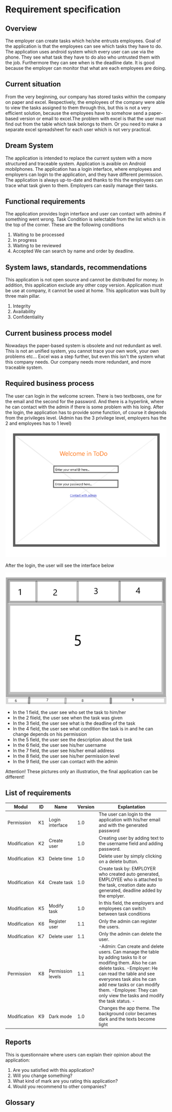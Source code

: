 # Requirement specification

## Overview
The employer can create tasks which he/she entrusts employees. Goal of the application is that the employees can see which tasks they have to do. The application uses android system which every user can use via the phone.
They see what task they have to do also who untrusted them with the job. Furthermore they can see when is the deadline date. It is good because the employer can monitor that what are each employees are doing.

## Current situation
From the very beginning, our company has stored tasks within the company on paper and excel.
Respectively, the employees of the company were able to view the tasks assigned to them through this, but this is not a very efficient solution, because the employees have to somehow
send a paper-based version or email to excel.The problem with excel is
that the user must find out from the table which task belongs to them.
Or you need to make a separate excel spreadsheet for each user which is not very practical.

## Dream System
The application is intended to replace the current system with a more structured and traceable system.  Application is avaible on Android mobilphones.
The application has a login interface, where employees and employers can login to the application, and they have different permission.
The application is always up-to-date and thanks to this the employees can trace what task given to them. Employers can easily manage their tasks.


## Functional requirements
The application provides login interface and user can contact with admins if something went wrong. 
Task Condition is selectable from the list which is in the top of the corner. 
These are the following conditions
1. Waiting to be processed
2. In progress
3. Waiting to be reviewed
4. Accepted
We can search by name and order by deadline.

## System laws, standards, recommendations 
This application is not open source and cannot be distributed for money. In addition, this application exclude any other copy version. 
Application must be use at company, it cannot be used at home.
This application was built by three main pillar.
1. Integrity
2. Availability
3. Confidentiality

## Current business process model
Nowadays the paper-based system is obsolete and not redundant as well. This is not an unified system, you cannot trace your own work, your own problems etc...
Excel was a step further, but even this isn't the system what this company needs. Our company needs more redundant, and more traceable system.

## Required business process
The user can login in the welcome screen. There is two textboxes, one for the email and the second for the password.
And there is a hyperlink, where he can contact with the admin if there is some problem with his loing.
After the login, the application has to provide some function, of course it depends from the privileges level.
(Admin has the 3 privilege level, employers has the 2 and employees has to 1 level)
![Login screen](https://github.com/Martonai/Project-Skidrow/blob/main/First%20Project/pictures/WelcomeScreen.png)


After the login, the user will see the interface below

![User Interface](https://github.com/Martonai/Project-Skidrow/blob/main/First%20Project/pictures/UserInterface.png)



* In the 1 field, the user see who set the task to him/her
* In the 2 fiield, the user see when the task was given
* In the 3 field, the user see what is the deadline of the task
* In the 4 field, the user see what condition the task is in and he can change depends on his permission
* In the 5 field, the user see the description about the task
* In the 6 field, the user see his/her username
* In the 7 field, the user see his/her email address
* In the 8 field, the user see his/her permission level
* In the 9 field, the user can contact with the admin

Attention! These pictures only an illustration, the final application can be different!



## List of requirements
Modul | ID | Name | Version | Explantation
------------ | ------------- | ------------ | ----------- | -----------
Permission | K1 | Login interface | 1.0 | The user can login to the application with his/her email and with the generated password
Modification | K2 | Create user | 1.0 | Creating user by adding text to the username field and adding password.
Modification | K3 | Delete time | 1.0 | Delete user by simply clicking on a delete button.
Modification | K4 | Create task| 1.0 | Create task by: EMPLOYER who created auto generated, EMPLOYEE  who is attached to the task, creation date auto generated, deadline added by the emplyer.
Modification | K5 | Modify task | 1.0 | In this field, the employers and employees can switch between task conditions
Modification | K6 | Register user | 1.1 | Only the admin can register the users.
Modification | K7 | Delete user | 1.1 | Only the admin can delete the user.
Permission | K8 | Permission levels | 1.1 | -Admin: Can create and delete users. Can manage the table by adding tasks to it or modifing them. Also he can delete tasks. -Employer: He can read the table and see everyones task alos he can add new tasks or can modify them. -Employee: They can only view the tasks and modify the task status. -
Modification | K9 | Dark mode | 1.0 | Changes the app theme. The background color becames dark and the texts become light

## Reports
This is questionnaire where users can explain their opinion about the application:

1. Are you satisfied with this application?
2. Will you change something?
3. What kind of mark  are you rating this application?
4. Would you recommend to other companies?


## Glossary

